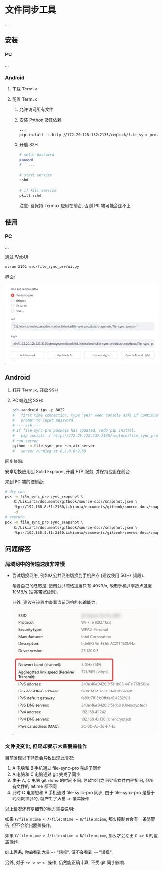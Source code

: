# 文件同步工具

...

## 安装

### PC

...

### Android

1. 下载 Termux

2. 配置 Termux

   1. 允许访问所有文件

   2. 安装 Python 及其依赖

      ```sh
      ...
      pip install -r http://172.20.128.132:2135/reqlock/file_sync_pro.txt
      ```

   3. 开启 SSH

      ```sh
      # setup password
      passwd
      #   ...
      
      # start service
      sshd
      
      # if kill service
      pkill sshd
      ```

      注意: 请保持 Termux 应用在前台, 否则 PC 端可能会连不上.

## 使用

### PC

...

通过 WebUI:

```sh
strun 2162 src/file_sync_pro/ui.py
```

界面:

![](./images/151653.png)

## Android

1. 打开 Termux, 开启 SSH

2. PC 端连接 SSH:

   ```sh
   ssh <android_ip> -p 8022
   #   first time connection, type "yes" when console asks if continue connecting.
   #   prompt to input password.
   # --- ssh ---
   # if file-sync-pro package has updated, redo pip install:
   #   pip install -r http://172.20.128.132:2135/reqlock/file_sync_pro.txt
   # run server
   python -m file_sync_pro run_air_server
   #   server running at 0.0.0.0:2160
   ```

同步快照:

安卓切换应用到 Solid Explorer, 开启 FTP 服务, 并保持应用在前台.

来到 PC 端的控制台:

```sh
# dry run
pox -m file_sync_pro sync_snapshot \
    C:/Likianta/documents/gitbook/source-docs/snapshot.json \
    ftp://192.168.8.31:2160/Likianta/documents/gitbook/source-docs/snapshot.json \
    -d
# execute
pox -m file_sync_pro sync_snapshot \
    C:/Likianta/documents/gitbook/source-docs/snapshot.json \
    ftp://192.168.8.31:2160/Likianta/documents/gitbook/source-docs/snapshot.json
```

## 问题解答

### 局域网中的传输速度非常慢

- 尝试切换网络, 例如从公共网络切换到手机热点 (建议使用 5GHz 频段).

  笔者自己的经历是, 使用公共网络速度只有 40KB/s, 改用手机共享热点速度 10MB/s (百兆带宽级别).

  此外, 建议在设置中查看当前网络的传输能力:

  ![](./images/171928.png)

### 文件没变化, 但是却提示大量覆盖操作

目前发现以下场景会导致出现此情况:

1. A 电脑和 B 手机通过 file-sync-pro 完成了同步
2. A 电脑和 C 电脑通过 git 完成了同步
3. 由于 A, C 电脑 git clone 的时间不同, 导致它们之间尽管文件内容相同, 但所有文件的 mtime 都不同
4. 此时 C 电脑想和 B 手机通过 file-sync-pro 同步, 由于 file-sync-pro 是基于时间戳校验的, 就产生了大量 `=>` 覆盖操作

以上情况还有更细节的地方需要说明:

如果 `C/file:mtime < A/file:mtime = B/file:mtime`, 那么控制台会有一条弱警告, 但不会给出覆盖操作; 

如果 `C/file:mtime > A/file:mtime = B/file:mtime`, 那么才会给出 `C => B` 的覆盖操作.

综上两条, 你会看到大量 `=>` "误报", 但不会看到 `<=` "误报".

另外, 对于 `+>` `->` `<+` `<-` 操作, 仍然能正确计算, 不受 git 同步影响.


